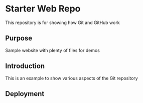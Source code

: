 # Starter Web Repo

This repository is for showing how Git and GitHub work

## Purpose

Sample website with plenty of files for demos

## Introduction
This is an example to show various aspects of the Git repository

## Deployment